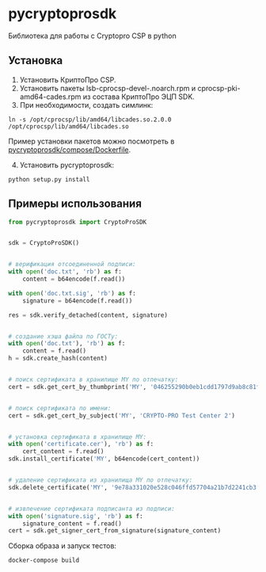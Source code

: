 # pycryptoprosdk
Библиотека для работы с Cryptopro CSP в python

## Установка
1. Установить КриптоПро CSP.
2. Установить пакеты lsb-cprocsp-devel-.noarch.rpm и cprocsp-pki-amd64-cades.rpm из состава КриптоПро ЭЦП SDK.
3. При необходимости, создать симлинк:
```
ln -s /opt/cprocsp/lib/amd64/libcades.so.2.0.0 /opt/cprocsp/lib/amd64/libcades.so
```
Пример установки пакетов можно посмотреть в [pycryptoprosdk/compose/Dockerfile](https://github.com/Keyintegrity/pycryptoprosdk/blob/master/compose/Dockerfile).

4. Установить pycryptoprosdk:
```
python setup.py install
```

## Примеры использования
```python
from pycryptoprosdk import CryptoProSDK


sdk = CryptoProSDK()


# верификация отсоединенной подписи:
with open('doc.txt', 'rb') as f:
    content = b64encode(f.read())

with open('doc.txt.sig', 'rb') as f:
    signature = b64encode(f.read())

res = sdk.verify_detached(content, signature)


# создание хэша файла по ГОСТу:
with open('doc.txt'), 'rb') as f:
    content = f.read()
h = sdk.create_hash(content)


# поиск сертификата в хранилище MY по отпечатку:
cert = sdk.get_cert_by_thumbprint('MY', '046255290b0eb1cdd1797d9ab8c81f699e3687f3')


# поиск сертификата по имени:
cert = sdk.get_cert_by_subject('MY', 'CRYPTO-PRO Test Center 2')


# установка сертификата в хранилище MY:
with open('certificate.cer'), 'rb') as f:
    cert_content = f.read()
sdk.install_certificate('MY', b64encode(cert_content))


# удаление сертификата из хранилища MY по отпечатку:
sdk.delete_certificate('MY', '9e78a331020e528c046ffd57704a21b7d2241cb3')


# извлечение сертификата подписанта из подписи:
with open('signature.sig', 'rb') as f:
    signature_content = f.read()
cert = sdk.get_signer_cert_from_signature(signature_content)
```

Сборка образа и запуск тестов:

```
docker-compose build
```

